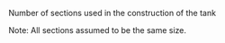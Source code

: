 Number of sections used in the construction of the tank

Note: All sections assumed to be the same size.